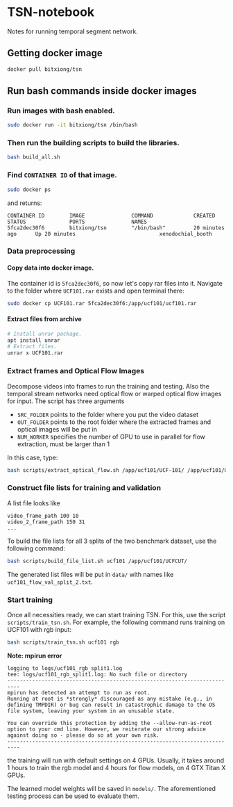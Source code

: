# TSN-notebook
Notes for running temporal segment network.

## Getting docker image
```bash
docker pull bitxiong/tsn
```

## Run bash commands inside docker images
### Run images with bash enabled.
```bash
sudo docker run -it bitxiong/tsn /bin/bash
```

### Then run the building scripts to build the libraries.
```bash
bash build_all.sh
```

### Find `CONTAINER ID` of that image.
```bash
sudo docker ps
```
and returns:
```
CONTAINER ID        IMAGE               COMMAND             CREATED             STATUS              PORTS               NAMES
5fca2dec30f6        bitxiong/tsn        "/bin/bash"         20 minutes ago      Up 20 minutes                           xenodochial_booth
```

### Data preprocessing
#### Copy data into docker image.
The container id is `5fca2dec30f6`, so now let's copy rar files into it. Navigate to the folder where `UCF101.rar` exists and open terminal there:
```bash
sudo docker cp UCF101.rar 5fca2dec30f6:/app/ucf101/ucf101.rar
```

#### Extract files from archive
```bash
# Install unrar package.
apt install unrar
# Extract files.
unrar x UCF101.rar
```

### Extract frames and Optical Flow Images
Decompose videos into frames to run the training and testing. Also the temporal stream networks need optical flow or warped optical flow images for input.
The script has three arguments

- `SRC_FOLDER` points to the folder where you put the video dataset
- `OUT_FOLDER` points to the root folder where the extracted frames and optical images will be put in
- `NUM_WORKER` specifies the number of GPU to use in parallel for flow extraction, must be larger than 1

In this case, type:
```bash
bash scripts/extract_optical_flow.sh /app/ucf101/UCF-101/ /app/ucf101/UCFCUT/ 1
```

### Construct file lists for training and validation
A list file looks like
```
video_frame_path 100 10
video_2_frame_path 150 31
...
```

To build the file lists for all 3 splits of the two benchmark dataset, use the following command:
```bash
bash scripts/build_file_list.sh ucf101 /app/ucf101/UCFCUT/
```
The generated list files will be put in `data/` with names like `ucf101_flow_val_split_2.txt`.

### Start training
Once all necessities ready, we can start training TSN. For this, use the script `scripts/train_tsn.sh`. For example, the following command runs training on UCF101 with rgb input:
```bash
bash scripts/train_tsn.sh ucf101 rgb
```
**Note: mpirun error**

```
logging to logs/ucf101_rgb_split1.log
tee: logs/ucf101_rgb_split1.log: No such file or directory
--------------------------------------------------------------------------
mpirun has detected an attempt to run as root.
Running at root is *strongly* discouraged as any mistake (e.g., in
defining TMPDIR) or bug can result in catastrophic damage to the OS
file system, leaving your system in an unusable state.

You can override this protection by adding the --allow-run-as-root
option to your cmd line. However, we reiterate our strong advice
against doing so - please do so at your own risk.
--------------------------------------------------------------------------
```

the training will run with default settings on 4 GPUs. Usually, it takes around 1 hours to train the rgb model and 4 hours for flow models, on 4 GTX Titan X GPUs.

The learned model weights will be saved in `models/`. The aforementioned testing process can be used to evaluate them.
